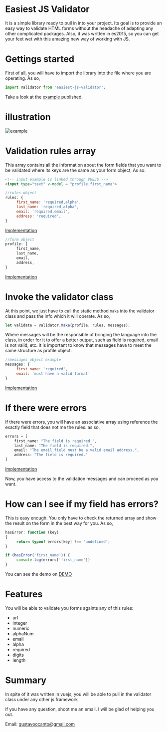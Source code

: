 # Easiest JS Validator

It is a simple library ready to pull in into your project. Its goal is to provide an easy way to validate HTML forms without the headache of adapting any other complicated packages. Also, it was written in es2015, so you can get your feet wet with this amazing new way of working with JS.


# Gettings started
First of all, you will have to import the library into the file where you are operating. As so,

```js
import Validator from 'easiest-js-validator';
```

Take a look at the <a href="https://github.com/gocanto/easiest-js-validator/blob/development/src/js/demo.js#L2" target="_blank">example</a> published.

# illustration

![example](https://github.com/gocanto/easiest-js-validator/blob/development/src/images/demo.gif)


# Validation rules array

This array contains all the information about the form fields that you want to be validated where its keys are the same as your form object, As so:

```html
<!-- input example is linked through VUEJS -->
<input type="text" v-model = "profile.first_name">
```

```js
//rules object
rules: {
     first_name: 'required,alpha',
     last_name: 'required,alpha',
     email: 'required,email',
     address: 'required',
}
```
<a href="https://github.com/gocanto/easiest-js-validator/blob/development/src/js/demo.js#L14" target="_blank">Implementation</a>


```js
//form object
profile: {
     first_name,
     last_name,
     email,
     address,
}
```
<a href="https://github.com/gocanto/easiest-js-validator/blob/development/src/js/demo.js#L12" target="_blank">Implementation</a>



# Invoke the validator class
At this point, we just have to call the static method ```make``` into the validator class and pass the info which it will operate. As so,

```js
let validate = Validator.make(profile, rules, messages);
```

Where messages will be the responsible of bringing the language into the class, in order for it to offer a better output, such as field is required, email is not valid, etc. It is important to know that messages have to meet the same structure as profile object.

```js
//messages object example
messages: {
     first_name: 'required',
     email: 'must have a valid format'
}
```
<a href="https://github.com/gocanto/easiest-js-validator/blob/development/src/js/demo.js#L24" target="_blank">Implementation</a>



# If there were errors

If there were errors, you will have an associative array using reference the exactly field that does not me the rules. as so,

```js
errors = [
    first_name: "The field is required.",
    last_name: "The field is required.",
    email: "The email field must be a valid email address.",
    address: "The field is required."
]
```
<a href="https://github.com/gocanto/easiest-js-validator/blob/development/src/js/demo.js#L45" target="_blank">Implementation</a>



Now, you have access to the validation messages and can proceed as you want.

# How can I see if my field has errors?
This is easy enough. You only have to check the returned array and show the result on the form in the best way for you. As so,

```js
hasError: function (key)
{
     return typeof errors[key] !== 'undefined';
}

if (hasError('first_name')) {
     console.log(errors['first_name'])
}

```

You can see the demo on <a href="https://github.com/gocanto/easiest-js-validator/tree/development/src/js" target="_blank">DEMO</a>


# Features

You will be able to validate you forms againts any of this rules: 

* url
* integer
* numeric
* alphaNum
* email
* alpha
* required
* digits
* length


# Summary
In spite of it was written in vuejs, you will be able to pull in the validator class under any other js framework 

If you have any question, shoot me an email. I will be glad of helping you out.

Email: gustavoocanto@gmail.com
